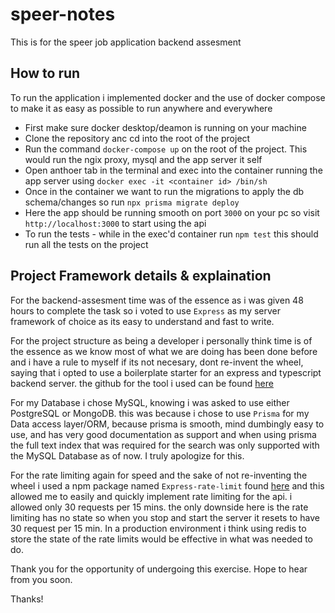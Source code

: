 # speer-notes
This is for the speer job application backend assesment

## How to run
To run the application i implemented docker and the use of docker compose to make it as easy as possible to run anywhere and everywhere

- First make sure docker desktop/deamon is running on your machine
- Clone the repository anc cd into the root of the project
- Run the command ```docker-compose up``` on the root of the project. This would run the ngix proxy, mysql and the app server it self
- Open anthoer tab in the terminal and exec into the container running the app server using ```docker exec -it <container id> /bin/sh```
- Once in the container we want to run the migrations to apply the db schema/changes so run ```npx prisma migrate deploy```
- Here the app should be running smooth on port ```3000``` on your pc so visit ```http://localhost:3000``` to start using the api
- To run the tests - while in the exec'd container run ```npm test``` this should run all the tests on the project


## Project Framework details & explaination
For the backend-assesment time was of the essence as i was given 48 hours to complete the task so i voted to use ```Express``` as my server framework of choice
as its easy to understand and fast to write.

For the project structure as being a developer i personally think time is of the essence as we know most of what we are doing has been done before and
i have a rule to myself if its not necesary, dont re-invent the wheel, saying that i opted to use a boilerplate starter for an express and typescript 
backend server. the github for the tool i used can be found [here](https://github.com/ljlm0402/typescript-express-starter)

For my Database i chose MySQL, knowing i was asked to use either PostgreSQL or MongoDB. this was because i chose to use ```Prisma``` for my Data access
layer/ORM, because prisma is smooth, mind dumbingly easy to use, and has very good documentation as support and when using prisma the full text index
that was required for the search was only supported with the MySQL Database as of now. I truly apologize for this.

For the rate limiting again for speed and the sake of not re-inventing the wheel i used a npm package named ```Express-rate-limit``` found [here](https://www.npmjs.com/package/express-rate-limit)
and this allowed me to easily and quickly implement rate limiting for the api. i allowed only 30 requests per 15 mins. the only downside here is the rate
limiting has no state so when you stop and start the server it resets to have 30 request per 15 min. In a production environment i think using redis to store
the state of the rate limits would be effective in what was needed to do.

Thank you for the opportunity of undergoing this exercise. Hope to hear from you soon.

Thanks!
